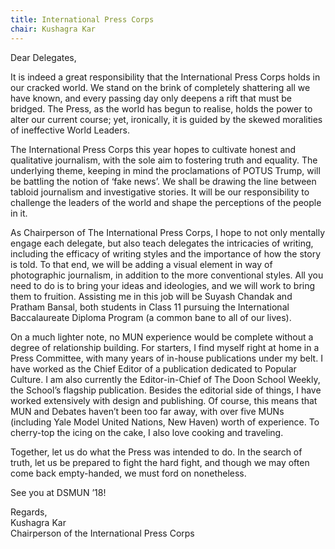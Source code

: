 ```yaml
---
title: International Press Corps
chair: Kushagra Kar
---
```


Dear Delegates,

It is indeed a great responsibility that the International Press Corps holds in our cracked world. We stand on the brink of completely shattering all we have known, and every passing day only deepens a rift that must be bridged. The Press, as the world has begun to realise, holds the power to alter our current course; yet, ironically, it is guided by the skewed moralities of ineffective World Leaders.

The International Press Corps this year hopes to cultivate honest and qualitative journalism, with the sole aim to fostering truth and equality. The underlying theme, keeping in mind the proclamations of POTUS Trump, will be battling the notion of ‘fake news’. We shall be drawing the line between tabloid journalism and investigative stories. It will be our responsibility to challenge the leaders of the world and shape the perceptions of the people in it.

As Chairperson of The International Press Corps, I hope to not only mentally engage each delegate, but also teach delegates the intricacies of writing, including the efficacy of writing styles and the importance of how the story is told. To that end, we will be adding a visual element in way of photographic journalism, in addition to the more conventional styles. All you need to do is to bring your ideas and ideologies, and we will work to bring them to fruition. Assisting me in this job will be Suyash Chandak and Pratham Bansal, both students in Class 11 pursuing the International Baccalaureate Diploma Program (a common bane to all of our lives).

On a much lighter note, no MUN experience would be complete without a degree of relationship building. For starters, I find myself right at home in a Press Committee, with many years of in-house publications under my belt. I have worked as the Chief Editor of a publication dedicated to Popular Culture. I am also currently the Editor-in-Chief of The Doon School Weekly, the School’s flagship publication. Besides the editorial side of things, I have worked extensively with design and publishing. Of course, this means that MUN and Debates haven’t been too far away, with over five MUNs (including Yale Model United Nations, New Haven) worth of experience. To cherry-top the icing on the cake, I also love cooking and traveling.

Together, let us do what the Press was intended to do. In the search of truth, let us be prepared to fight the hard fight, and though we may often come back empty-handed, we must ford on nonetheless.

See you at DSMUN ’18!

Regards,<br>
Kushagra Kar<br>
Chairperson of the International Press Corps
